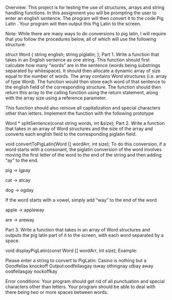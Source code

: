 Overview: This project is for testing the use of structures, arrays and string handling functions. In this assignment you will be prompting the user to enter an english sentence. The program will then convert it to the code Pig Latin . Your program will then output this Pig Latin to the screen.

Note: While there are many ways to do conversions to pig latin, I will require that you follow the procedures below, all of which will use the following structure: 

struct Word {
 string english;
 string piglatin;
};
Part 1. Write a function that takes in an English sentence as one string. This function should first calculate how many “words” are in the sentence (words being substrings separated by whitespace). It should then allocate a dynamic array of size equal to the number of words. The array contains Word structures (i.e. array of type Word).  The function would then store each word of that sentence to the english field of the corresponding structure. The function should then return this array to the calling function using the return statement, along with the array size using a reference parameter.

This function should also remove all capitalization and special characters other than letters. Implement the function with the following prototype

Word * splitSentence(const string words, int &size);
Part 2. Write a function that takes in an array of Word structures and the size of the array and converts each english field to the corresponding piglatin field.

void convertToPigLatin(Word [] wordArr, int size);
To do this conversion, if a word starts with a consonant, the piglatin conversion of the word involves moving the first letter of the word to the end of the string and then adding “ay” to the end.

pig -> igpay

cat -> atcay

dog -> ogday

If the word starts with a vowel, simply add “way” to the end of the word

apple -> appleway

are -> areway

Part 3. Write a function that takes in an array of Word structures and outputs the pig latin part of it to the screen, with each word separated by a space.

void displayPigLatin(const Word [] wordArr, int size);
Example:

Please enter a string to convert to PigLatin:
Casino is nothing but a Goodfellas knockoff
Output:oodfellasgay isway othingnay utbay away oodfellasgay nockoffkay 

Error conditions: Your program should get rid of all punctuation and special characters other than letters. Your program should be able to deal with there being two or more spaces between words.
